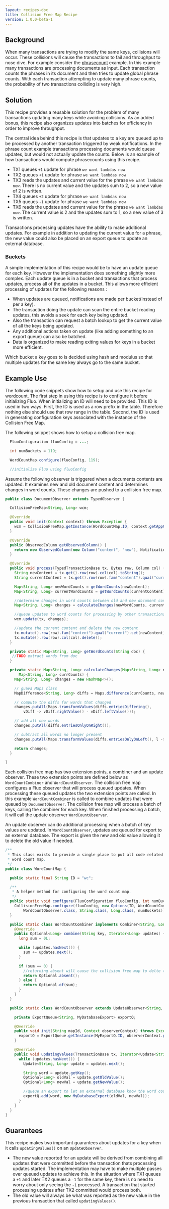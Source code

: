 ```yaml
---
layout: recipes-doc
title: Collision Free Map Recipe
version: 1.0.0-beta-1
---
```


## Background

When many transactions are trying to modify the same keys, collisions will occur.
These collisions will cause the transactions to fail and throughput to nose
dive.  For example consider the [phrasecount] example.  In this example many
transactions are processing documents as input.  Each transaction counts the
phrases in its document and then tries to update global phrase counts.  With
each transaction attempting to update many phrase counts, the probability of
two transactions colliding is very high.

## Solution

This recipe provides a reusable solution for the problem of many transactions
updating many keys while avoiding collisions.  As an added bonus, this recipe
also organizes updates into batches for efficiency in order to improve
throughput.

The central idea behind this recipe is that updates to a key are queued up to
be processed by another transaction triggered by weak notifications.  In the
phrase count example transactions processing documents would queue updates,
but would not actually update the counts.  Below is an example of how
transactions would compute phrasecounts using this recipe.

 * TX1 queues `+1` update  for phrase `we want lambdas now`
 * TX2 queues `+1` update  for phrase `we want lambdas now`
 * TX3 reads the updates and current value for the phrase `we want lambdas now`.  There is no current value and the updates sum to 2, so a new value of 2 is written.
 * TX4 queues `+2` update  for phrase `we want lambdas now`
 * TX5 queues `-1` update  for phrase `we want lambdas now`
 * TX6 reads the updates and current value for the phrase `we want lambdas now`.  The current value is 2 and the updates sum to 1, so a new value of 3 is written.

Transactions processing updates have the ability to make additional updates.
For example in addition to updating the current value for a phrase, the new
value could also be placed on an export queue to update an external database.

### Buckets

A simple implementation of this recipe would be to have an update queue for
each key.  However the implementation does something slightly more complex.
Each update queue is in a bucket and transactions that process updates, process
all of the updates in a bucket.  This allows more efficient processing of
updates for the following reasons :

 * When updates are queued, notifications are made per bucket(instead of per a key).
 * The transaction doing the update can scan the entire bucket reading updates, this avoids a seek for each key being updated.  
 * Also the transaction can request a batch lookup to get the current value of all the keys being updated.
 * Any additional actions taken on update (like adding something to an export queue) can also be batched.
 * Data is organized to make reading exiting values for keys in a bucket more efficient.

Which bucket a key goes to is decided using hash and modulus so that multiple
updates for the same key always go to the same bucket.


## Example Use

The following code snippets show how to setup and use this recipe for
wordcount.  The first step in using this recipe is to configure it before
initializing Fluo.  When initializing an ID will need to be provided.  This ID
is used in two ways.  First, the ID is used as a row prefix in the table.
Therefore nothing else should use that row range in the table.  Second, the ID
is used in generating configuration keys associated with the instance of the
Collision Free Map.

The following snippet shows how to setup a collision free map.  

```java
  FluoConfiguration fluoConfig = ...;

  int numBuckets = 119;

  WordCountMap.configure(fluoConfig, 119);

  //initialize Fluo using fluoConfig

```

Assume the following observer is triggered when a documents contents are
updated.  It examines new and old document content and determines changes in
word counts.  These changes are pushed to a collision free map.

```java
public class DocumentObserver extends TypedObserver {

  CollisionFreeMap<String, Long> wcm;

  @Override
  public void init(Context context) throws Exception {
    wcm = CollisionFreeMap.getInstance(WordCountMap.ID, context.getAppConfiguration());
  }

  @Override
  public ObservedColumn getObservedColumn() {
    return new ObservedColumn(new Column("content", "new"), NotificationType.STRONG);
  }

  @Override
  public void process(TypedTransactionBase tx, Bytes row, Column col) {
    String newContent = tx.get().row(row).col(col).toString();
    String currentContent = tx.get().row(row).fam("content").qual("current").toString("");

    Map<String, Long> newWordCounts = getWordCounts(newContent);
    Map<String, Long> currentWordCounts = getWordCounts(currentContent);

    //determine changes in word counts between old and new document content
    Map<String, Long> changes = calculateChanges(newWordCounts, currentWordCounts);    

    //queue updates to word counts for processing by other transactions
    wcm.update(tx, changes);

    //update the current content and delete the new content
    tx.mutate().row(row).fam("content").qual("current").set(newContent);
    tx.mutate().row(row).col(col).delete();
  }

  private static Map<String, Long> getWordCounts(String doc) {
   //TODO extract words from doc
  }

  private static Map<String, Long> calculateChanges(Map<String, Long> newCounts,
      Map<String, Long> currCounts) {
    Map<String, Long> changes = new HashMap<>();

    // guava Maps class
    MapDifference<String, Long> diffs = Maps.difference(currCounts, newCounts);

    // compute the diffs for words that changed
    changes.putAll(Maps.transformValues(diffs.entriesDiffering(),
        vDiff -> vDiff.rightValue() - vDiff.leftValue()));

    // add all new words
    changes.putAll(diffs.entriesOnlyOnRight());

    // subtract all words no longer present
    changes.putAll(Maps.transformValues(diffs.entriesOnlyOnLeft(), l -> l * -1));

    return changes;
  }

}
```

Each collision free map has two extension points, a combiner and an update
observer.  These two extension points are defined below as `WordCountCombiner`
and  `WordCountObserver`.  The collision free map configures a Fluo observer that
will process queued updates.  When processing these queued updates the two
extension points are called.  In this example `WordCountCombiner` is called to
combine updates that were queued by `DocumentObserver`. The collision free map
will process a batch of keys, calling the combiner for each key.  When finished
processing a batch, it will call the update observer `WordCountObserver`.

An update observer can do additional processing when a batch of key values are
updated.  In `WordCountObserver`, updates are queued for export to an external
database.  The export is given the new and old value allowing it to delete the
old value if needed.

```java
/**
 * This class exists to provide a single place to put all code related to the
 * word count map.
 */
public class WordCountMap {

  public static final String ID = "wc";

  /**
   * A helper method for configuring the word count map.
   */
  public static void configure(FluoConfiguration fluoConfig, int numBuckets) {
    CollisionFreeMap.configure(fluoConfig, new Options(ID, WordCountCombiner.class, 
        WordCountObserver.class, String.class, Long.class, numBuckets));
  }

  public static class WordCountCombiner implements Combiner<String, Long> {
    @Override
    public Optional<Long> combine(String key, Iterator<Long> updates) {
      long sum = 0L;

      while (updates.hasNext()) {
        sum += updates.next();
      }

      if (sum == 0) {
        //returning absent will cause the collision free map to delte the current key
        return Optional.absent();
      } else {
        return Optional.of(sum);
      }
    }
  }

  public static class WordCountObserver extends UpdateObserver<String, Long> {

    private ExportQueue<String, MyDatabaseExport> exportQ;

    @Override
    public void init(String mapId, Context observerContext) throws Exception {
      exportQ = ExportQueue.getInstance(MyExportQ.ID, observerContext.getAppConfiguration());
    }

    @Override
    public void updatingValues(TransactionBase tx, Iterator<Update<String, Long>> updates) {
      while (updates.hasNext()) {
        Update<String, Long> update = updates.next();

        String word = update.getKey();
        Optional<Long> oldVal = update.getOldValue();
        Optional<Long> newVal = update.getNewValue();

        //queue an export to let an external database know the word count has changed
        exportQ.add(word, new MyDatabaseExport(oldVal, newVal));
      }
    }
  }
}
```

## Guarantees

This recipe makes two important guarantees about updates for a key when it
calls `updatingValues()` on an `UpdateObserver`.

 * The new value reported for an update will be derived from combining all
   updates that were committed before the transaction thats processing updates
   started.  The implementation may have to make multiple passes over queued
   updates to achieve this.  In the situation where TX1 queues a `+1` and later
   TX2 queues a `-1` for the same key, there is no need to worry about only seeing
   the `-1` processed.  A transaction that started processing updates after TX2
   committed would process both.
 * The old value will always be what was reported as the new value in the
   previous transaction that called `updatingValues()`.  


 
[phrasecount]: https://github.com/fluo-io/phrasecount
